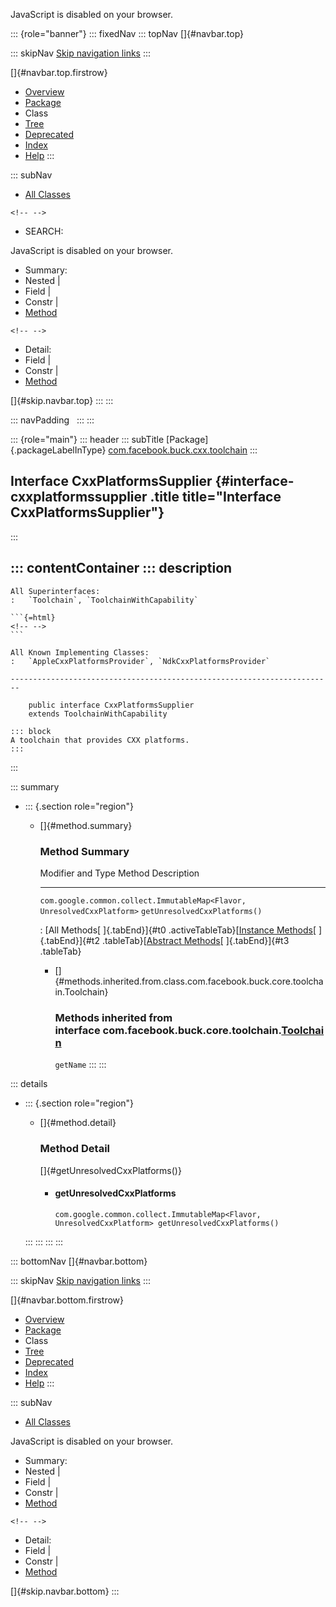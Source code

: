<div>

JavaScript is disabled on your browser.

</div>

::: {role="banner"}
::: fixedNav
::: topNav
[]{#navbar.top}

::: skipNav
[Skip navigation links](#skip.navbar.top "Skip navigation links")
:::

[]{#navbar.top.firstrow}

-   [Overview](../../../../../index.html)
-   [Package](package-summary.html)
-   Class
-   [Tree](package-tree.html)
-   [Deprecated](../../../../../deprecated-list.html)
-   [Index](../../../../../index-all.html)
-   [Help](../../../../../help-doc.html)
:::

::: subNav
-   [All Classes](../../../../../allclasses.html)

```{=html}
<!-- -->
```
-   SEARCH:

<div>

<div>

JavaScript is disabled on your browser.

</div>

</div>

<div>

-   Summary: 
-   Nested \| 
-   Field \| 
-   Constr \| 
-   [Method](#method.summary)

```{=html}
<!-- -->
```
-   Detail: 
-   Field \| 
-   Constr \| 
-   [Method](#method.detail)

</div>

[]{#skip.navbar.top}
:::
:::

::: navPadding
 
:::
:::

::: {role="main"}
::: header
::: subTitle
[Package]{.packageLabelInType} [com.facebook.buck.cxx.toolchain](package-summary.html)
:::

## Interface CxxPlatformsSupplier {#interface-cxxplatformssupplier .title title="Interface CxxPlatformsSupplier"}
:::

::: contentContainer
::: description
-   

    All Superinterfaces:
    :   `Toolchain`, `ToolchainWithCapability`

    ```{=html}
    <!-- -->
    ```

    All Known Implementing Classes:
    :   `AppleCxxPlatformsProvider`, `NdkCxxPlatformsProvider`

    ------------------------------------------------------------------------

        public interface CxxPlatformsSupplier
        extends ToolchainWithCapability

    ::: block
    A toolchain that provides CXX platforms.
    :::
:::

::: summary
-   ::: {.section role="region"}
    -   []{#method.summary}

        ### Method Summary

          Modifier and Type                                                        Method                          Description
          ------------------------------------------------------------------------ ------------------------------- -------------
          `com.google.common.collect.ImmutableMap<Flavor,​UnresolvedCxxPlatform>`   `getUnresolvedCxxPlatforms()`    

          : [All Methods[ ]{.tabEnd}]{#t0 .activeTableTab}[[Instance
          Methods](javascript:show(2);)[ ]{.tabEnd}]{#t2
          .tableTab}[[Abstract
          Methods](javascript:show(4);)[ ]{.tabEnd}]{#t3 .tableTab}

        -   []{#methods.inherited.from.class.com.facebook.buck.core.toolchain.Toolchain}

            ### Methods inherited from interface com.facebook.buck.core.toolchain.[Toolchain](../../core/toolchain/Toolchain.html "interface in com.facebook.buck.core.toolchain")

            `getName`
    :::
:::

::: details
-   ::: {.section role="region"}
    -   []{#method.detail}

        ### Method Detail

        []{#getUnresolvedCxxPlatforms()}

        -   #### getUnresolvedCxxPlatforms

            ``` methodSignature
            com.google.common.collect.ImmutableMap<Flavor,​UnresolvedCxxPlatform> getUnresolvedCxxPlatforms()
            ```
    :::
:::
:::
:::

::: bottomNav
[]{#navbar.bottom}

::: skipNav
[Skip navigation links](#skip.navbar.bottom "Skip navigation links")
:::

[]{#navbar.bottom.firstrow}

-   [Overview](../../../../../index.html)
-   [Package](package-summary.html)
-   Class
-   [Tree](package-tree.html)
-   [Deprecated](../../../../../deprecated-list.html)
-   [Index](../../../../../index-all.html)
-   [Help](../../../../../help-doc.html)
:::

::: subNav
-   [All Classes](../../../../../allclasses.html)

<div>

<div>

JavaScript is disabled on your browser.

</div>

</div>

<div>

-   Summary: 
-   Nested \| 
-   Field \| 
-   Constr \| 
-   [Method](#method.summary)

```{=html}
<!-- -->
```
-   Detail: 
-   Field \| 
-   Constr \| 
-   [Method](#method.detail)

</div>

[]{#skip.navbar.bottom}
:::

